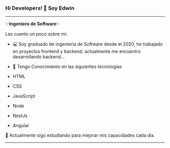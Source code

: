 ### Hi Developers! 👋 Soy Edwin

-----


 ✨**Ingeniero de Software**✨

Les cuento un poco sobre mi:

- :computer: Soy graduado de ingenieria de Software desde el 2020, he trabajado en proyectos frontend y backend, actualmente me encuentro desarrollando backend...

- :pencil: Tengo Conocimiento en las siguientes tecnologias
- HTML
- CSS
- JavaScript
- Node
- NestJs
- Angular

:pencil: Actualmente sigo estudiando para mejorar mis capacidades cada dia.

-----

